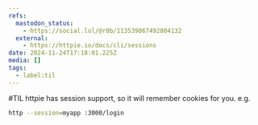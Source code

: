 ```yaml
---
refs:
  mastodon_status:
    - https://social.lol/@r0b/113539067492804132
  external:
    - https://httpie.io/docs/cli/sessions
date: 2024-11-24T17:18:01.225Z
media: []
tags:
  - label:til
---
```


#TIL httpie has session support, so it will remember cookies for you. e.g. 

```bash
http --session=myapp :3000/login
```
